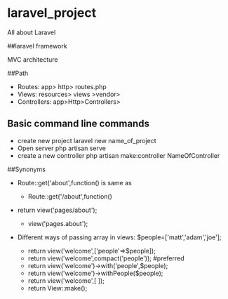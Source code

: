 # laravel_project
All about Laravel

##laravel framework

MVC architecture


##Path

+ Routes: app> http> routes.php
+ Views: resources> views >vendor>
+ Controllers: app>Http>Controllers>


## Basic command line commands

+ create new project
	laravel new name_of_project
+ Open server
	php artisan serve
+ create a new controller
	php artisan make:controller NameOfController

##Synonyms

+ Route::get('about',function() is same as 
	+ Route::get('/about',function()

+ return view('pages/about'); 
	+ view('pages.about');

+ Different ways of passing array in views: $people=['matt','adam','joe'];
	+ return view('welcome',['people'=>$people]);
	+ return view('welcome',compact('people')); #preferred
	+ return view('welcome')->with('people',$people);
	+ return view('welcome')->withPeople($people);
	+ return view('welcome',[ ]);
	+ return View::make();
